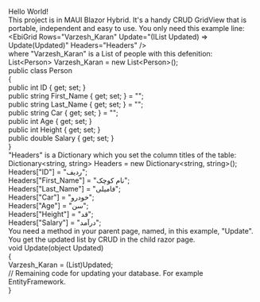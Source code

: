 Hello World!<br>
This project is in MAUI Blazor Hybrid. 
It's a handy CRUD GridView that is portable, independent and easy to use. You only need this example line:<br>
&lt;EbiGrid Rows="Varzesh_Karan" Update="(IList Updated) => Update(Updated)" Headers="Headers" /&gt;<br>
where "Varzesh_Karan" is a List of people with this defenition:<br>
    List&lt;Person&gt; Varzesh_Karan = new List&lt;Person&gt;();<br>
    public class Person<br>
    {<br>
        public int ID { get; set; }<br>
        public string First_Name { get; set; } = "";<br>
        public string Last_Name { get; set; } = "";<br>
        public string Car { get; set; } = "";<br>
        public int Age { get; set; }<br>
        public int Height { get; set; }<br>
        public double Salary { get; set; }<br>
    }<br>
"Headers" is a Dictionary which you set the column titles of the table:<br>
    Dictionary<string, string> Headers = new Dictionary<string, string>();<br>
    Headers["ID"] = "ردیف";<br>
    Headers["First_Name"] = "نام کوچک";<br>
    Headers["Last_Name"] = "فامیلی";<br>
    Headers["Car"] = "خودرو";<br>
    Headers["Age"] = "سن";<br>
    Headers["Height"] = "قد";<br>
    Headers["Salary"] = "درآمد";<br>
You need a method in your parent page, named, in this example, "Update". You get the updated list by CRUD in the child razor page.<br>
    void Update(object Updated)<br>
    {<br>
        Varzesh_Karan = (List<Person>)Updated;<br>
        // Remaining code for updating your database. For example EntityFramework.<br>
    }<br>
    
